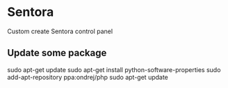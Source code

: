 # Sentora
Custom create Sentora control panel



## Update some package 
sudo apt-get update 
sudo apt-get install python-software-properties
sudo add-apt-repository ppa:ondrej/php
sudo apt-get update
